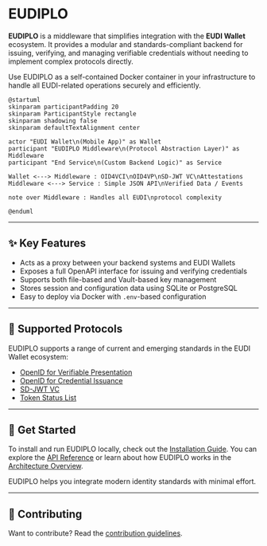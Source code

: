 # EUDIPLO

**EUDIPLO** is a middleware that simplifies integration with the **EUDI Wallet** ecosystem. It provides a modular and standards-compliant backend for issuing, verifying, and managing verifiable credentials without needing to implement complex protocols directly.

Use EUDIPLO as a self-contained Docker container in your infrastructure to handle all EUDI-related operations securely and efficiently.

```plantuml
@startuml
skinparam participantPadding 20
skinparam ParticipantStyle rectangle
skinparam shadowing false
skinparam defaultTextAlignment center

actor "EUDI Wallet\n(Mobile App)" as Wallet
participant "EUDIPLO Middleware\n(Protocol Abstraction Layer)" as Middleware
participant "End Service\n(Custom Backend Logic)" as Service

Wallet <---> Middleware : OID4VCI\nOID4VP\nSD-JWT VC\nAttestations
Middleware <---> Service : Simple JSON API\nVerified Data / Events

note over Middleware : Handles all EUDI\nprotocol complexity

@enduml
```

---

## ✨ Key Features

- Acts as a proxy between your backend systems and EUDI Wallets
- Exposes a full OpenAPI interface for issuing and verifying credentials
- Supports both file-based and Vault-based key management
- Stores session and configuration data using SQLite or PostgreSQL
- Easy to deploy via Docker with `.env`-based configuration

---

## 🧪 Supported Protocols

EUDIPLO supports a range of current and emerging standards in the EUDI Wallet ecosystem:

- [OpenID for Verifiable Presentation](https://openid.net/specs/openid-4-verifiable-presentations-1_0.html)
- [OpenID for Credential Issuance](https://openid.net/specs/openid-4-verifiable-credential-issuance-1_0.html)
- [SD-JWT VC](https://www.ietf.org/archive/id/draft-ietf-oauth-selective-disclosure-jwt-08.html)
- [Token Status List](https://drafts.oauth.net/draft-ietf-oauth-status-list/draft-ietf-oauth-status-list.html)

---

## 🚀 Get Started

To install and run EUDIPLO locally, check out the [Installation Guide](getting-started/installation.md). You can explore the [API Reference](api-reference.md) or learn about how EUDIPLO works in the [Architecture Overview](architecture/overview.md).

EUDIPLO helps you integrate modern identity standards with minimal effort.

---

## 🤝 Contributing

Want to contribute? Read the [contribution guidelines](https://github.com/cre8/EUDIPLO/blob/main/CONTRIBUTING.md).
